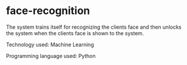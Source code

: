 # face-recognition
The system trains itself for recognizing the clients face and then unlocks the system when the clients face is shown to the system.

Technology used: Machine Learning

Programming language used: Python
